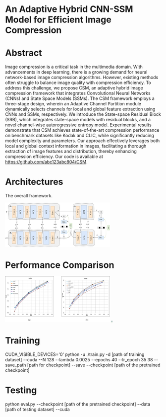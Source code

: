 # An Adaptive Hybrid CNN-SSM Model for Efficient Image Compression

# Abstract

Image compression is a critical task in the multimedia domain. With advancements in deep learning, there is a growing demand for neural network-based image compression algorithms. However, existing methods often struggle to balance image quality with compression efficiency. To address this challenge, we propose CSM, an adaptive hybrid image compression framework that integrates Convolutional Neural Networks (CNNs) and State Space Models (SSMs). The CSM framework employs a three-stage design, wherein an Adaptive Channel Partition module dynamically selects channels for local and global feature extraction using CNNs and SSMs, respectively. We introduce the State-space Residual Block (SRB), which integrates state-space models with residual blocks, and a novel channel-wise autoregressive entropy model. Experimental results demonstrate that CSM achieves state-of-the-art compression performance on benchmark datasets like Kodak and CLIC, while significantly reducing model complexity and parameters. Our approach effectively leverages both local and global context information in images, facilitating a thorough extraction of image features and distribution, thereby enhancing compression efficiency. Our code is available at https://github.com/abc123abc804/CSM.

# Architectures

The overall framework.

<img src="./assets/scm.png"  style="zoom: 33%;" />

#  Performance Comparison

<img src="./assets/RD曲线Kodak.png"  style="zoom: 33%;" />

<img src="./assets/sRD曲线CLIC.png"  style="zoom: 33%;" />


# Training

CUDA_VISIBLE_DEVICES='0' python -u ./train.py -d [path of training dataset]  --cuda --N 128 --lambda 0.0025 --epochs 40 --lr_epoch 35 38 --save_path [path for checkpoint] --save --checkpoint [path of the pretrained checkpoint]

# Testing

python eval.py --checkpoint [path of the pretrained checkpoint] --data [path of testing dataset] --cuda




